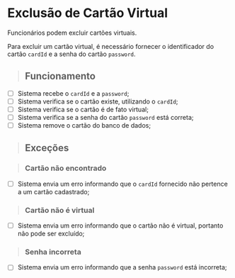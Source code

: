 # Exclusão de Cartão Virtual

Funcionários podem excluir cartões virtuais.

Para excluir um cartão virtual, é necessário fornecer o identificador do cartão `cardId` e a senha do cartão `password`.

> ## Funcionamento

- [ ] Sistema recebe o `cardId` e a `password`;
- [ ] Sistema verifica se o cartão existe, utilizando o `cardId`;
- [ ] Sistema verifica se o cartão é de fato virtual;
- [ ] Sistema verifica se a senha do cartão `password` está correta;
- [ ] Sistema remove o cartão do banco de dados;

> ## Exceções

> ### Cartão não encontrado

- [ ] Sistema envia um erro informando que o `cardId` fornecido não pertence a um cartão cadastrado;

> ### Cartão não é virtual

- [ ] Sistema envia um erro informando que o cartão não é virtual, portanto não pode ser excluído;

> ### Senha incorreta

- [ ] Sistema envia um erro informando que a senha `password` está incorreta;
